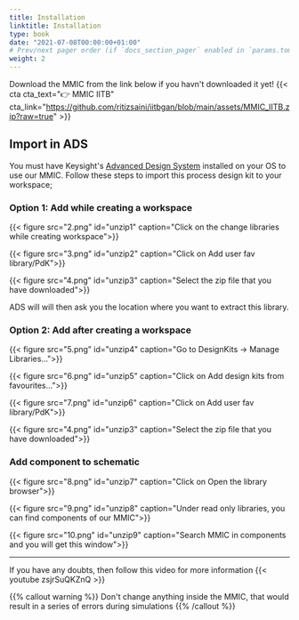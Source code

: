 ```yaml
---
title: Installation
linktitle: Installation
type: book
date: "2021-07-08T00:00:00+01:00"
# Prev/next pager order (if `docs_section_pager` enabled in `params.toml`)
weight: 2
---
```


Download the MMIC from the link below if you havn't downloaded it yet!
{{< cta cta_text="👉 MMIC IITB" cta_link="https://github.com/ritizsaini/iitbgan/blob/main/assets/MMIC_IITB.zip?raw=true" >}}


## Import in ADS

You must have Keysight's [Advanced Design System](https://www.keysight.com/in/en/lib/resources/miscellaneous/software-versions-computer-platforms-and-operating-systems-1486421.html) installed on your OS to use our MMIC. Follow these steps to import this process design kit to your workspace;

### Option 1: Add while creating a workspace

{{< figure src="2.png" id="unzip1" caption="Click on the change libraries while creating workspace">}}

{{< figure src="3.png" id="unzip2" caption="Click on Add user fav library/PdK">}}

{{< figure src="4.png" id="unzip3" caption="Select the zip file that you have downloaded">}}

ADS will will then ask you the location where you want to extract this library.

### Option 2: Add after creating a workspace

{{< figure src="5.png" id="unzip4" caption="Go to DesignKits -> Manage Libraries...">}}

{{< figure src="6.png" id="unzip5" caption="Click on Add design kits from favourites...">}}

{{< figure src="7.png" id="unzip6" caption="Click on Add user fav library/PdK">}}

{{< figure src="4.png" id="unzip3" caption="Select the zip file that you have downloaded">}}

### Add component to schematic

{{< figure src="8.png" id="unzip7" caption="Click on Open the library browser">}}

{{< figure src="9.png" id="unzip8" caption="Under read only libraries, you can find components of our MMIC">}}

{{< figure src="10.png" id="unzip9" caption="Search MMIC in components and you will get this window">}}

---
If you have any doubts, then follow this video for more information
{{< youtube zsjrSuQKZnQ >}}
<br>

{{% callout warning %}}
Don't change anything inside the MMIC, that would result in a series of errors during simulations
{{% /callout %}}

